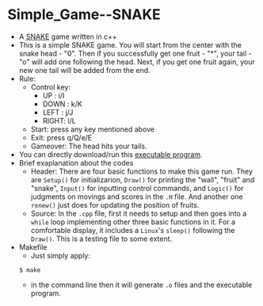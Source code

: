 # Simple_Game--SNAKE
- A [SNAKE](https://github.com/xhf-F/Simple_Game--SNAKE) game written in c++
- This is a simple SNAKE game. You will start from the center with the snake head - "0". Then if you successfully get one fruit - "\*", your tail - "o" will add one following the head. Next, if you get one fruit again, your new one tail will be added from the end.
- Rule: 
  - Control key:
    - UP   :  i/I
    - DOWN :  k/K
    - LEFT :  j/J
    - RIGHT:  l/L
   - Start: press any key mentioned above
   - Exit: press q/Q/e/E
   - Gameover: The head hits your tails.
- You can directly download/run this [executable program](https://github.com/xhf-F/Simple_Game--SNAKE/raw/main/Simple_SNAKE).
- Brief exaplanation about the codes
  - Header: There are four basic functions to make this game run. They are ```Setup()``` for initializarion, ```Draw()``` for printing the "wall", "fruit" and "snake", ```Input()``` for inputting control commands, and ```Logic()``` for judgments on movings and scores in the ```.H``` file. And another one ```renew()``` just does for updating the position of fruits. 
  - Source: In the ```.cpp``` file, first it needs to setup and then goes into a ```while``` loop implementing other three basic functions in it. For a comfortable display, it includes a ```Linux```'s ```sleep()``` following the ```Draw()```. This is a testing file to some extent. 
- Makefile
  - Just simply apply: 
  ```
  $ make
  ``` 
  - in the command line then it will generate ```.o``` files and the executable program.
